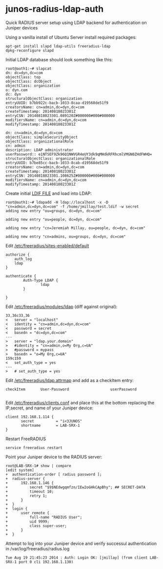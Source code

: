 junos-radius-ldap-auth
======================

Quick RADIUS server setup using LDAP backend for authentication on Juniper devices

Using a vanilla install of Ubuntu Server install required packages:
````
apt-get install slapd ldap-utils freeradius-ldap
dpkg-reconfigure slapd
````
Initial LDAP database should look something like this:
````
root@auth1:~# slapcat
dn: dc=dyn,dc=com
objectClass: top
objectClass: dcObject
objectClass: organization
o: dyn.com
dc: dyn
structuralObjectClass: organization
entryUUID: b7bb922c-bacb-1033-8caa-d19568de51f9
creatorsName: cn=admin,dc=dyn,dc=com
createTimestamp: 20140818023301Z
entryCSN: 20140818023301.089120Z#000000#000#000000
modifiersName: cn=admin,dc=dyn,dc=com
modifyTimestamp: 20140818023301Z

dn: cn=admin,dc=dyn,dc=com
objectClass: simpleSecurityObject
objectClass: organizationalRole
cn: admin
description: LDAP administrator
userPassword:: e1NTSEF9Zk96Q1NWVGR4eUY3dk9qMHdkRFRhcmlVMGN0ZHdFWHQ=
structuralObjectClass: organizationalRole
entryUUID: b7be85cc-bacb-1033-8cab-d19568de51f9
creatorsName: cn=admin,dc=dyn,dc=com
createTimestamp: 20140818023301Z
entryCSN: 20140818023301.108625Z#000000#000#000000
modifiersName: cn=admin,dc=dyn,dc=com
modifyTimestamp: 20140818023301Z

````
Create initial [LDIF FILE](ldap/test.ldif) and load into LDAP:
````
root@auth1:~# ldapadd -H ldap://localhost -x -D "cn=admin,dc=dyn,dc=com" -f /home/jmillay/test.ldif -w secret
adding new entry "ou=groups, dc=dyn, dc=com"

adding new entry "ou=people, dc=dyn, dc=com"

adding new entry "cn=Jeremiah Millay, ou=people, dc=dyn, dc=com"

adding new entry "cn=admins, ou=groups, dc=dyn, dc=com"
````

Edit [/etc/freeradius/sites-enabled/default](freeradius/sites-enabled/default)
````
authorize { 
	auth_log 
	ldap
}

authenticate {
        Auth-Type LDAP {
                ldap
        }

}
````
Edit [/etc/freeradius/modules/ldap](freeradius/modules/ldap) (diff against original):
````
33,36c33,36
< 	server = "localhost"
< 	identity = "cn=admin,dc=dyn,dc=com"
< 	password = secret
< 	basedn = "dc=dyn,dc=com"
---
> 	server = "ldap.your.domain"
> 	#identity = "cn=admin,o=My Org,c=UA"
> 	#password = mypass
> 	basedn = "o=My Org,c=UA"
159c159
< 	set_auth_type = yes
---
> 	# set_auth_type = yes
````

Edit [/etc/freeradius/ldap.attrmap](freeradius/ldap.attrmap) and add as a checkItem entry:
````
checkItem       User-Password                   userPassword
 
````
Edit [/etc/freeradius/clients.conf](freeradius/clients.conf) and place this at the bottom replacing the IP,secret, and name of your Juniper device:
````
client 192.168.1.114 {
       secret          = "i<3JUNOS"
       shortname       = LAB-SRX-1
}
````
Restart FreeRADIUS
````
service freeradius restart
````
Point your Juniper device to the RADIUS server:
````
root@LAB-SRX-1# show | compare
[edit system]
+  authentication-order [ radius password ];
+  radius-server {
+      192.168.1.146 {
+          secret "$9$NEdwgqmfzn/IEw2oGHkCApBhy"; ## SECRET-DATA
+          timeout 10;
+          retry 1;
+      }
+  }
+  login {
+      user remote {
+          full-name "RADIUS User";
+          uid 9999;
+          class super-user;
+      }
+  }
````
Attempt to log into your Juniper device and verify successul authentication in /var/log/freeradius/radius.log
````
Tue Aug 19 21:45:23 2014 : Auth: Login OK: [jmillay] (from client LAB-SRX-1 port 0 cli 192.168.1.130)
````
